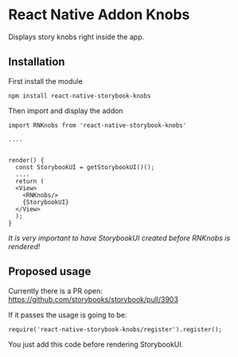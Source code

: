 # React Native Addon Knobs

Displays story knobs right inside the app.

## Installation

First install the module

`npm install react-native-storybook-knobs`

Then import and display the addon

```
import RNKnobs from 'react-native-storybook-knobs'

....


render() {
  const StorybookUI = getStorybookUI()();
  ....
  return (
  <View>
    <RNKnobs/>
    {StorybookUI}
  </View>
  );
}

```

*It is very important to have StorybookUI created before RNKnobs is rendered!*


## Proposed usage

Currently there is a PR open: https://github.com/storybooks/storybook/pull/3903

If it passes the usage is going to be:

```
require('react-native-storybook-knobs/register').register();
```

You just add this code before rendering StorybookUI.


